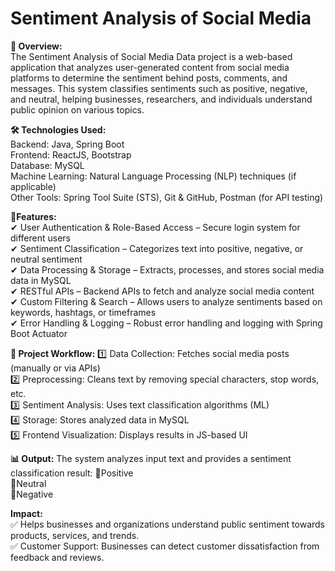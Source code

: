 # Sentiment Analysis of Social Media   
  
**📌 Overview:**  
The Sentiment Analysis of Social Media Data project is a web-based application that analyzes user-generated content from social media platforms to determine the sentiment behind posts, comments, and messages. This system classifies sentiments such as positive, negative, and neutral, helping businesses, researchers, and individuals understand public opinion on various topics.  

**🛠️ Technologies Used:**  
Backend: Java, Spring Boot     
Frontend: ReactJS, Bootstrap    
Database: MySQL    
Machine Learning: Natural Language Processing (NLP) techniques (if applicable)  
Other Tools: Spring Tool Suite (STS), Git & GitHub, Postman (for API testing)  

**🔹Features:**  
✔ User Authentication & Role-Based Access – Secure login system for different users  
✔ Sentiment Classification – Categorizes text into positive, negative, or neutral sentiment  
✔ Data Processing & Storage – Extracts, processes, and stores social media data in MySQL  
✔ RESTful APIs – Backend APIs to fetch and analyze social media content   
✔ Custom Filtering & Search – Allows users to analyze sentiments based on keywords, hashtags, or timeframes  
✔ Error Handling & Logging – Robust error handling and logging with Spring Boot Actuator  

**🔄 Project Workflow:**
1️⃣ Data Collection: Fetches social media posts (manually or via APIs)  
2️⃣ Preprocessing: Cleans text by removing special characters, stop words, etc.  
3️⃣ Sentiment Analysis: Uses text classification algorithms (ML)  
4️⃣ Storage: Stores analyzed data in MySQL  
5️⃣ Frontend Visualization: Displays results in JS-based UI  

**📊 Output:**
The system analyzes input text and provides a sentiment classification result:
🔹Positive   
🔹Neutral   
🔹Negative   

**Impact:**    
✅ Helps businesses and organizations understand public sentiment towards products, services, and trends.  
✅ Customer Support: Businesses can detect customer dissatisfaction from feedback and reviews.    
